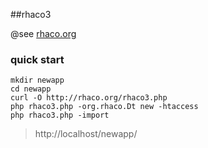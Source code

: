 ##rhaco3

@see [rhaco.org](http://rhaco.org)


### quick start

    mkdir newapp
    cd newapp
    curl -O http://rhaco.org/rhaco3.php
    php rhaco3.php -org.rhaco.Dt new -htaccess
    php rhaco3.php -import


> http://localhost/newapp/


